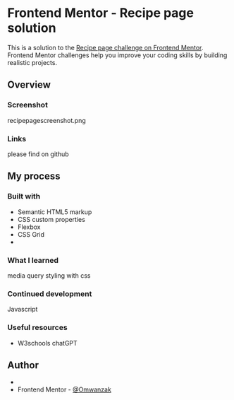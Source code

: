 # Frontend Mentor - Recipe page solution

This is a solution to the [Recipe page challenge on Frontend Mentor](https://www.frontendmentor.io/challenges/recipe-page-KiTsR8QQKm). Frontend Mentor challenges help you improve your coding skills by building realistic projects. 


## Overview

### Screenshot

recipepagescreenshot.png



### Links
please find on github

## My process

### Built with

- Semantic HTML5 markup
- CSS custom properties
- Flexbox
- CSS Grid
-


### What I learned

media query styling with css


### Continued development

Javascript



### Useful resources

- W3schools
chatGPT

## Author

-
- Frontend Mentor - [@Omwanzak](https://www.frontendmentor.io/profile/omwanzak)



